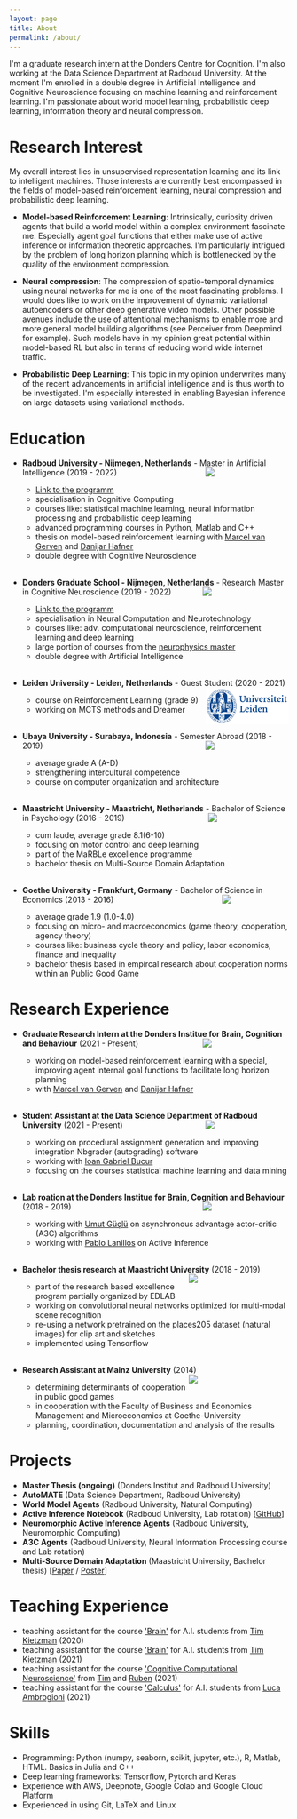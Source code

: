 ```yaml
---
layout: page
title: About
permalink: /about/
---
```


I'm a graduate research intern at the Donders Centre for Cognition. I'm also working at the Data Science Department at Radboud University. At the moment I'm enrolled in a double degree in Artificial Intelligence and Cognitive Neuroscience focusing on machine learning and reinforcement learning. I'm passionate about world model learning, probabilistic deep learning, information theory and neural compression.

# Research Interest
My overall interest lies in unsupervised representation learning and its link to intelligent machines. Those interests are currently best encompassed in the fields of model-based reinforcement learning, neural compression and probabilistic deep learning.

- **Model-based Reinforcement Learning**: Intrinsically, curiosity driven agents that build a world model within a complex environment fascinate me. Especially agent goal functions that either make use of active inference or information theoretic approaches. I'm particularly intrigued by the problem of long horizon planning which is bottlenecked by the quality of the environment compression.

- **Neural compression**: The compression of spatio-temporal dynamics using neural networks for me is one of the most fascinating problems. I would does like to work on the improvement of dynamic variational autoencoders or other deep generative video models. Other possible avenues include the use of attentional mechanisms to enable more and more general model building algorithms (see Perceiver from Deepmind for example). Such models have in my opinion great potential within model-based RL but also in terms of reducing world wide internet traffic.

- **Probabilistic Deep Learning**: This topic in my opinion underwrites many of the recent advancements in artificial intelligence and is thus worth to be investigated. I'm especially interested in enabling Bayesian inference on large datasets using variational methods.

# Education

* **Radboud University - Nijmegen, Netherlands** - Master in Artificial Intelligence (2019 - 2022) <img align="right" src="/assets/logo-radboud2.jpg" width="150">
  - [Link to the programm](https://www.ru.nl/courseguides/socsci/master/artificial-intelligence/)
  - specialisation in Cognitive Computing
  - courses like: statistical machine learning, neural information processing and probabilistic deep learning
  - advanced programming courses in Python, Matlab and C++
  - thesis on model-based reinforcement learning with [Marcel van Gerven](https://www.ru.nl/personen/gerven-m-van/) and [Danijar Hafner](https://danijar.com)
  - double degree with Cognitive Neuroscience
<br/><br/>

* **Donders Graduate School - Nijmegen, Netherlands** - Research Master in Cognitive Neuroscience (2019 - 2022) <img align="right" src="/assets/donders_logo.jpg" width="155">
  - [Link to the programm](https://www.ru.nl/opleidingen/master/cognitive-neuroscience-research/curriculum-and-courses/natural-computing-and-neurotechnology/)
  - specialisation in Neural Computation and Neurotechnology
  - courses like: adv. computational neuroscience, reinforcement learning and deep learning
  - large portion of courses from the [neurophysics master](https://www.ru.nl/english/education/masters/neurophysics/curriculum-and-courses/)
  - double degree with Artificial Intelligence
<br/><br/>

* **Leiden University - Leiden, Netherlands** - Guest Student (2020 - 2021) <img align="right" src="/assets/leiden-logo.png" width="150">
  - course on Reinforcement Learning (grade 9)
  - working on MCTS methods and Dreamer
<br/><br/>

* **Ubaya University - Surabaya, Indonesia** - Semester Abroad (2018 - 2019) <img align="right" src="/assets/ubaya.png" width="150">
  - average grade A (A-D)
  - strengthening intercultural competence
  - course on computer organization and architecture
<br/><br/>

* **Maastricht University - Maastricht, Netherlands** - Bachelor of Science in Psychology (2016 - 2019) <img align="right" src="/assets/Maasi.png" width="145">
  - cum laude, average grade 8.1(6-10)
  - focusing on motor control and deep learning
  - part of the MaRBLe excellence programme
  - bachelor thesis on Multi-Source Domain Adaptation
<br/><br/>

* **Goethe University - Frankfurt, Germany** - Bachelor of Science in Economics (2013 - 2016) <img align="right" src="/assets/Goethe.png" width="120">
  - average grade 1.9 (1.0-4.0)
  - focusing on micro- and macroeconomics (game theory, cooperation, agency theory)
  - courses like: business cycle theory and policy, labor economics, finance and inequality
  - bachelor thesis based in empircal research about cooperation norms within an Public Good Game

# Research Experience  

* **Graduate Research Intern at the Donders Institue for Brain, Cognition and Behaviour** (2021 - Present) <img align="right" src="/assets/donders_logo.jpg" width="155">
    - working on model-based reinforcement learning with a special, improving agent internal goal functions to facilitate long horizon planning
    - with [Marcel van Gerven](https://www.ru.nl/personen/gerven-m-van/) and [Danijar Hafner](https://danijar.com)
  <br/><br/>

* **Student Assistant at the Data Science Department of Radboud University** (2021 - Present) <img align="right" src="/assets/logo-radboud2.jpg" width="150">
    - working on procedural assignment generation and improving integration Nbgrader (autograding) software
    - working with [Ioan Gabriel Bucur](https://www.cs.ru.nl/~gbucur/)
    - focusing on the courses statistical machine learning and data mining
  <br/><br/>

* **Lab roation at the Donders Institue for Brain, Cognition and Behaviour** (2018 - 2019) <img align="right" src="/assets/donders_logo.jpg" width="155">
    - working with [Umut Güçlü](https://www.ru.nl/english/people/guclu-u/) on asynchronous advantage actor-critic (A3C) algorithms
    - working with [Pablo Lanillos](https://www.ru.nl/english/people/lanillos-p/) on Active Inference
  <br/><br/>

* **Bachelor thesis research at Maastricht University** (2018 - 2019) <img align="right" src="/assets/EDLAB-logo-UM2.jpg" width="180">
  - part of the research based excellence program partially organized by EDLAB
  - working on convolutional neural networks optimized for multi-modal scene recognition
  - re-using a network pretrained on the places205 dataset (natural images) for clip art and sketches
  - implemented using Tensorflow
<br/><br/>

* **Research Assistant at Mainz University** (2014) <img align="right" src="/assets/JGU2.jpg" width="180">
  - determining determinants of cooperation in public good games
  - in cooperation with the Faculty of Business and Economics Management and Microeconomics at Goethe-University
  - planning, coordination, documentation and analysis of the results

# Projects
* **Master Thesis (ongoing)** (Donders Institut and Radboud University)
* **AutoMATE**  (Data Science Department, Radboud University)
* **World Model Agents** (Radboud University, Natural Computing)
* **Active Inference Notebook** (Radboud University, Lab rotation) [[GitHub](https://github.com/pl-robotdecision/tutorials-active-inference/blob/main/exercises/1_FEP_TheSensingWheel_Perception_exercise.ipynb)]
* **Neuromorphic Active Inference Agents** (Radboud University, Neuromorphic Computing)
* **A3C Agents** (Radboud University, Neural Information Processing course and Lab rotation)
* **Multi-Source Domain Adaptation** (Maastricht University, Bachelor thesis) [[Paper]({{mariusmarten.github.io}}/projects/BT_TransferLearning_CN.pdf) / [Poster]({{mariusmarten.github.io}}/projects/2019_Poster_MaRBLe.pdf)]


# Teaching Experience
  - teaching assistant for the course ['Brain'](https://www.ru.nl/courseguides/socsci/courses-osiris/ai/sow-bki136-brain/) for A.I. students from [Tim Kietzman](https://www.timkietzmann.de) (2020)
  - teaching assistant for the course ['Brain'](https://www.ru.nl/courseguides/socsci/courses-osiris/ai/sow-bki136-brain/) for A.I. students from [Tim Kietzman](https://www.timkietzmann.de) (2021)
  - teaching assistant for the course ['Cognitive Computational Neuroscience'](https://www.ru.nl/courseguides/socsci/courses-osiris/ai/sow-bki255-cognitive-computational-neuroscience/) from [Tim](https://www.timkietzmann.de) and [Ruben](https://www.rubenvanbergen.com) (2021)
  - teaching assistant for the course ['Calculus'](https://www.ru.nl/courseguides/socsci/courses-osiris/ai/sow-bki104-calculus/) for A.I. students from [Luca Ambrogioni](https://scholar.google.nl/citations?user=J9IABpQAAAAJ&hl=en) (2021)


# Skills
  - Programming: Python (numpy, seaborn, scikit, jupyter, etc.), R, Matlab, HTML. Basics in Julia and C++
  - Deep learning frameworks: Tensorflow, Pytorch and Keras
  - Experience with AWS, Deepnote, Google Colab and Google Cloud Platform
  - Experienced in using Git, LaTeX and Linux
